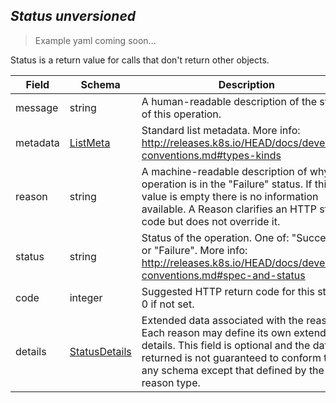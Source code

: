 ## *Status unversioned*

> Example yaml coming soon...



Status is a return value for calls that don't return other objects.



Field        | Schema     | Description
------------ | ---------- | -----------
message | string | A human-readable description of the status of this operation.
metadata | [ListMeta](#listmeta-unversioned) | Standard list metadata. More info: http://releases.k8s.io/HEAD/docs/devel/api-conventions.md#types-kinds
reason | string | A machine-readable description of why this operation is in the "Failure" status. If this value is empty there is no information available. A Reason clarifies an HTTP status code but does not override it.
status | string | Status of the operation. One of: "Success" or "Failure". More info: http://releases.k8s.io/HEAD/docs/devel/api-conventions.md#spec-and-status
code | integer | Suggested HTTP return code for this status, 0 if not set.
details | [StatusDetails](#statusdetails-unversioned) | Extended data associated with the reason.  Each reason may define its own extended details. This field is optional and the data returned is not guaranteed to conform to any schema except that defined by the reason type.

